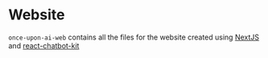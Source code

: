 # Website

`once-upon-ai-web` contains all the files for the website created using [NextJS](https://nextjs.org/) and [react-chatbot-kit](https://github.com/FredrikOseberg/react-chatbot-kit)
